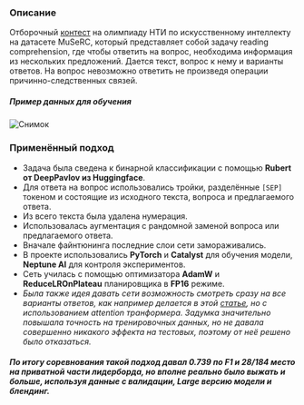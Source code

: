 ### Описание
Отборочный [контест](https://onti2020.ai-academy.ru/) на олимпиаду НТИ по искусственному интеллекту на датасете MuSeRC, который представляет собой задачу reading comprehension, где чтобы ответить на вопрос, необходима информация из нескольких предложений. Дается текст, вопрос к нему и варианты ответов. На вопрос невозможно ответить не произведя операции причинно-следственных связей.

##### Пример данных для обучения
![Снимок](https://user-images.githubusercontent.com/34653515/111829934-63101080-88fe-11eb-964c-e51c980b0447.PNG)

### Применённый подход
* Задача была сведена к бинарной классификации с помощью **Rubert от DeepPavlov из Huggingface**. 
* Для ответа на вопрос использовались тройки, разделённые `[SEP]` токеном и состоящие из исходного текста, вопроса и предлагаемого ответа.
* Из всего текста была удалена нумерация.
* Использовалась аугментация с рандомной заменой вопроса или предлагаемого ответа.
* Вначале файнтюнинга последние слои сети замораживались.
* В проекте использовались **PyTorch** и **Catalyst** для обучения модели, **Neptune AI** для контроля экспериментов.
* Сеть училась с помощью оптимизатора **AdamW** и **ReduceLROnPlateau** планировщика в **FP16** режиме.
* *Была также идея давать сети возможность смотреть сразу на все варианты ответов, как например делается в этой [статье](https://aaai.org/ocs/index.php/AAAI/AAAI18/paper/viewFile/16331/16177), но с использованием attention транформера. Задумка значительно повышала точность на тренировочных данных, но не давала совершенно никакого эффекта на тестовых, поэтому от неё решено было отказаться.*

##### По итогу соревнования такой подход давал 0.739 по F1 и 28/184 место на приватной части лидерборда, но вполне реально было выжать и больше, используя данные с валидации, Large версию модели и блендинг.

